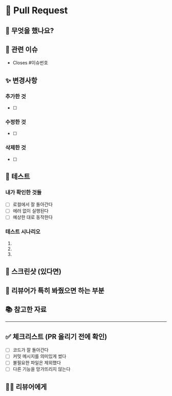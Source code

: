 # 🚀 Pull Request

## 📝 무엇을 했나요?
<!-- 이 PR에서 한 작업을 간단히 설명해주세요 -->


## 🔗 관련 이슈
- Closes #이슈번호

## ✨ 변경사항
### 추가한 것
- [ ] 

### 수정한 것  
- [ ] 

### 삭제한 것
- [ ] 

## 🧪 테스트
### 내가 확인한 것들
- [ ] 로컬에서 잘 돌아간다
- [ ] 에러 없이 실행된다
- [ ] 예상한 대로 동작한다

### 테스트 시나리오
<!-- 어떻게 테스트 했는지 간단히 적어주세요 -->
1. 
2. 
3. 

## 📸 스크린샷 (있다면)
<!-- API 테스트 결과나 화면 캡처가 있다면 첨부해주세요 -->


## 🤔 리뷰어가 특히 봐줬으면 하는 부분
<!-- 궁금하거나 확신이 서지 않는 부분을 적어주세요 -->


## 📚 참고한 자료
<!-- 구글링한 링크나 참고한 문서가 있다면 적어주세요 -->


---

## ✅ 체크리스트 (PR 올리기 전에 확인)
- [ ] 코드가 잘 돌아간다
- [ ] 커밋 메시지를 의미있게 썼다  
- [ ] 불필요한 파일은 제외했다
- [ ] 다른 기능을 망가뜨리지 않는다

## 🙋‍♀️ 리뷰어에게
<!-- 리뷰어가 알았으면 하는 내용을 자유롭게 적어주세요 -->


 